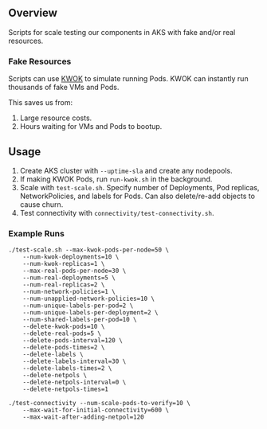 ## Overview
Scripts for scale testing our components in AKS with fake and/or real resources.

### Fake Resources
Scripts can use [KWOK](https://github.com/kubernetes-sigs/kwok) to simulate running Pods. KWOK can instantly run thousands of fake VMs and Pods.

This saves us from:
1. Large resource costs.
2. Hours waiting for VMs and Pods to bootup.

## Usage
1. Create AKS cluster with `--uptime-sla` and create any nodepools.
2. If making KWOK Pods, run `run-kwok.sh` in the background.
3. Scale with `test-scale.sh`. Specify number of Deployments, Pod replicas, NetworkPolicies, and labels for Pods. Can also delete/re-add objects to cause churn.
4. Test connectivity with `connectivity/test-connectivity.sh`.

### Example Runs
```
./test-scale.sh --max-kwok-pods-per-node=50 \
    --num-kwok-deployments=10 \
    --num-kwok-replicas=1 \
    --max-real-pods-per-node=30 \
    --num-real-deployments=5 \
    --num-real-replicas=2 \
    --num-network-policies=1 \
    --num-unapplied-network-policies=10 \
    --num-unique-labels-per-pod=2 \
    --num-unique-labels-per-deployment=2 \
    --num-shared-labels-per-pod=10 \
    --delete-kwok-pods=10 \
    --delete-real-pods=5 \
    --delete-pods-interval=120 \
    --delete-pods-times=2 \
    --delete-labels \
    --delete-labels-interval=30 \
    --delete-labels-times=2 \
    --delete-netpols \
    --delete-netpols-interval=0 \
    --delete-netpols-times=1
```

```
./test-connectivity --num-scale-pods-to-verify=10 \
    --max-wait-for-initial-connectivity=600 \
    --max-wait-after-adding-netpol=120
```

